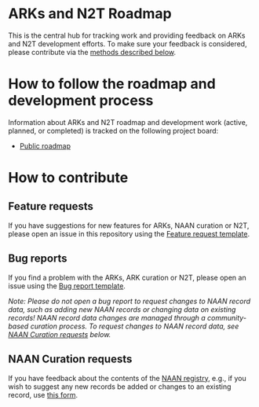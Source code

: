 # ARKs and N2T Roadmap
This is the central hub for tracking work and providing feedback on ARKs and N2T development efforts. To make sure your feedback is considered, please contribute via the [methods described below](#how-to-contribute).

# How to follow the roadmap and development process
Information about ARKs and N2T roadmap and development work (active, planned, or completed) is tracked on the following project board:

- [Public roadmap](https://github.com/orgs/CDLUC3/projects/20)

# How to contribute

## Feature requests
If you have suggestions for new features for ARKs, NAAN curation or N2T, please open an issue in this repository using the [Feature request template](https://github.com/ror-community/arks-n2t-roadmap/issues/new?assignees=&labels=feature&template=feature_request.md&title=%5BFEATURE%5D).

## Bug reports
If you find a problem with the ARKs, ARK curation or N2T, please open an issue using the [Bug report template](https://github.com/ror-community/arks-n2t-roadmap/issues/new?assignees=&labels=bug&template=bug_report.md&title=%5BBUG%5D+). 

*Note: Please do not open a bug report to request changes to NAAN record data, such as adding new NAAN records or changing data on existing records! NAAN record data changes are managed through a community-based curation process. To request changes to NAAN record data, see [NAAN Curation requests](#curation-requests) below.*


## NAAN Curation requests
If you have feedback about the contents of the [NAAN registry](https://cdluc3.github.io/naan_reg_public/), e.g., if you wish to suggest any new records be added or changes to an existing record, use [this form](https://docs.google.com/forms/d/e/1FAIpQLSf_847hNXtLGikR-XeDy1uT1AKd24DpHnt5UQh2i8ORRu7u-w/viewform).

